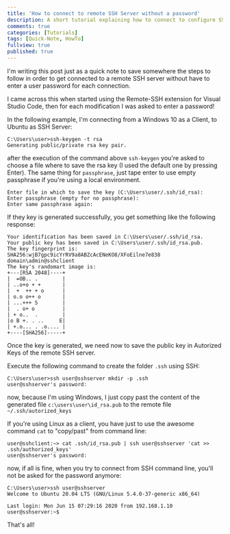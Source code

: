 ```yaml
---
title: 'How to connect to remote SSH Server without a password'
description: A short tutorial explaining how to connect to configure SSH to get connected to a remote server without been asked for a password for each connection.
comments: true
categories: [Tutorials]
tags: [Quick-Note, HowTo]
fullview: true
published: true
---
```


I'm writing this post just as a quick note to save somewhere the steps to follow in order to get connected to a remote SSH server without have to enter a user password for each connection. 

I came across this when started using the Remote-SSH extension for Visual Studio Code, then for each modification I was asked to enter a password!  

In the following example, I'm connecting from a Windows 10 as a Client, to Ubuntu as SSH Server:

```posh
C:\Users\user>ssh-keygen -t rsa
Generating public/private rsa key pair.
```

after the execution of the command above `ssh-keygen` you're asked to choose a file where to save the rsa key (I used the default one by pressing Enter). The same thing for `passphrase`, just tape enter to use empty passphrase if you're using a local environment.

```posh
Enter file in which to save the key (C:\Users\user/.ssh/id_rsa):
Enter passphrase (empty for no passphrase):
Enter same passphrase again:
```

If they key is generated successfully, you get something like the following response:

```
Your identification has been saved in C:\Users\user/.ssh/id_rsa.
Your public key has been saved in C:\Users\user/.ssh/id_rsa.pub.
The key fingerprint is:
SHA256:wjB7gpc9icYrRV9a8ABZcAcENeKO8/XFoEilne7e838 domain\admin@sshclient
The key's randomart image is:
+---[RSA 2048]----+
|  =OB.. .        |
| ..o+o + +       |
|  +  ++ + o      |
| o.o o++ o       |
| ...+++ S        |
|  . o+ o         |
| + o..  .        |
|o B +. . ..     E|
| +.o... . .o.... |
+----[SHA256]-----+
```

Once the key is generated, we need now to save the public key in Autorized Keys of the remote SSH server. 

Execute the following command to create the folder `.ssh` using SSH: 

```posh
C:\Users\user>ssh user@sshserver mkdir -p .ssh
user@sshserver's password:
```

now, because I'm using Windows, I just copy past the content of the generated file `c:\users\user\id_rsa.pub` to the remote file `~/.ssh/autorized_keys`  

If you're using Linux as a client, you have just to use the awesome command `cat` to "copy/past" from command line: 

```shell
user@sshclient:~> cat .ssh/id_rsa.pub | ssh user@sshserver 'cat >> .ssh/authorized_keys'
user@sshserver's password: 
```

now, if all is fine, when you try to connect from SSH command line, you'll not be asked for the password anymore: 

```posh
C:\Users\user>ssh user@sshserver
Welcome to Ubuntu 20.04 LTS (GNU/Linux 5.4.0-37-generic x86_64)

Last login: Mon Jun 15 07:29:16 2020 from 192.168.1.10
user@sshserver:~$ 
```

That's all! 


